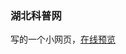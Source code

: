 ### 湖北科普网
写的一个小网页，[在线预览](http://htmlpreview.github.io/?https://github.com/Mrdouhua/works/blob/master/hbkp/index.html)
